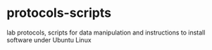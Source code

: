 # protocols-scripts
lab protocols, scripts for data manipulation and instructions to install software under Ubuntu Linux
